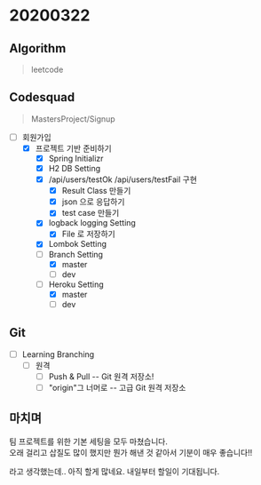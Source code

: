 # 20200322

## Algorithm

> leetcode  

## Codesquad

> MastersProject/Signup

- [ ] 회원가입
  - [x] 프로젝트 기반 준비하기
    - [x] Spring Initializr
    - [x] H2 DB Setting
    - [x] /api/users/testOk
    /api/users/testFail 구현
      - [x] Result Class 만들기
      - [x] json 으로 응답하기
      - [x] test case 만들기
    - [x] logback logging Setting
      - [x] File 로 저장하기
    - [x] Lombok Setting
    - [ ] Branch Setting
      - [x] master
      - [ ] dev
    - [ ] Heroku Setting
      - [x] master
      - [ ] dev

## Git

- [ ] Learning Branching
  - [ ] 원격
    - [ ] Push & Pull -- Git 원격 저장소!
    - [ ] "origin"그 너머로 -- 고급 Git 원격 저장소

## 마치며

팀 프로젝트를 위한 기본 세팅을 모두 마쳤습니다.  
오래 걸리고 삽질도 많이 했지만 뭔가 해낸 것 같아서 기분이 매우 좋습니다!!

라고 생각했는데.. 아직 할게 많네요. 내일부터 할일이 기대됩니다.
